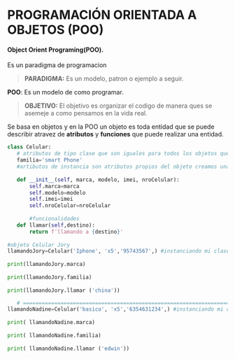 # PROGRAMACIÓN ORIENTADA A OBJETOS (POO)
#### Object Orient Programing(POO).

Es un paradigma de programacion
> **PARADIGMA:** Es un modelo, patron o ejemplo a seguir.

**POO**: Es un modelo de como programar.

> **OBJETIVO:** El objetivo es organizar el codigo de manera ques se asemeje a como pensamos en la vida real.

Se basa en objetos y en la POO un objeto es toda entidad que se puede describir atravez  de **atributos** y **funciones** que puede realizar una entidad.

 ```python
 class Celular:
    # atributos de tipo clase que son iguales para todos los objetos que se crean
    familia='smart Phone'
    #artibutos de instancia son atributos propios del objeto creamos una funcion inicializadora
    
    def __init__(self, marca, modelo, imei, nroCelular):
        self.marca=marca
        self.modelo=modelo
        self.imei=imei
        self.nroCelular=nroCelular
        
        #funcionalidades
    def llamar(self,destino):
        return f'llamando a {destino}'
        
#objeto Celular Jory
llamandoJory=Celular('Iphone', 'x5','95743567',) #instanciando mi clase - creando mi objeto celular
    
print(llamandoJory.marca)
    
print(llamandoJory.familia)
    
print(llamandoJory.llamar ('china'))

    # ==========================================================================
llamandoNadine=Celular('basico', 'x5','6354631234',) #instanciando mi clase - creando mi objeto celular
    
print( llamandoNadine.marca)
    
print( llamandoNadine.familia)
    
print( llamandoNadine.llamar ('edwin'))
    
 ```